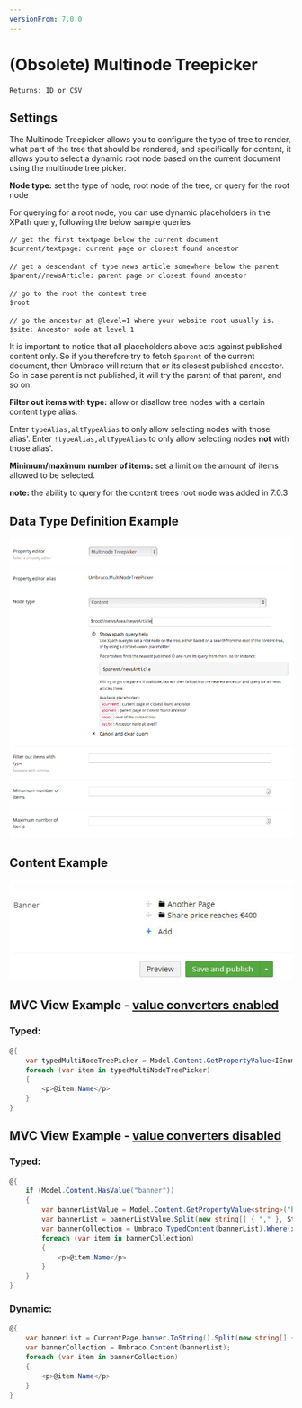 ```yaml
---
versionFrom: 7.0.0
---
```


# (Obsolete) Multinode Treepicker

`Returns: ID or CSV`

## Settings

The Multinode Treepicker allows you to configure the type of tree to render, what part of the tree that should be rendered, and specifically for content, it allows you to select a dynamic root node based on the current document using the multinode tree picker. 

**Node type:** set the type of node, root node of the tree, or query for the root node

For querying for a root node, you can use dynamic placeholders in the XPath query, following the below sample queries 

	// get the first textpage below the current document
	$current/textpage: current page or closest found ancestor
	
	// get a descendant of type news article somewhere below the parent
	$parent//newsArticle: parent page or closest found ancestor
	
	// go to the root the content tree
	$root
	
	// go the ancestor at @level=1 where your website root usually is.
	$site: Ancestor node at level 1 

It is important to notice that all placeholders above acts against published content only. So if you therefore try to fetch `$parent` of the current document, then Umbraco will return that or its closest published ancestor. So in case parent is not published, it will try the parent of that parent, and so on.  


**Filter out items with type:** allow or disallow tree nodes with a certain content type alias.

Enter `typeAlias,altTypeAlias` to only allow selecting nodes with those alias'. Enter `!typeAlias,altTypeAlias` to only allow selecting nodes **not** with those alias'.

**Minimum/maximum number of items:** set a limit on the amount of items allowed to be selected.
 
 
**note:** the ability to query for the content trees root node was added in 7.0.3 


## Data Type Definition Example

![Multinode Treepicker Data Type Definition](images/Multinode-Treepicker-DataType.png)

## Content Example 

![Multinode Treepicker](images/Multinode-Treepicker-Content.jpg)

## MVC View Example - [value converters enabled](../../../../../Setup/Upgrading/760-breaking-changes.md#property-value-converters-u4-7318)

### Typed:

```csharp
@{
    var typedMultiNodeTreePicker = Model.Content.GetPropertyValue<IEnumerable<IPublishedContent>>("banner");
    foreach (var item in typedMultiNodeTreePicker)
    {
        <p>@item.Name</p>
    }
}
```

## MVC View Example - [value converters disabled](../../../../../Setup/Upgrading/760-breaking-changes.md#property-value-converters-u4-7318)

### Typed:

```csharp
@{
    if (Model.Content.HasValue("banner"))
    {
        var bannerListValue = Model.Content.GetPropertyValue<string>("banner");
        var bannerList = bannerListValue.Split(new string[] { "," }, StringSplitOptions.RemoveEmptyEntries).Select(int.Parse);
        var bannerCollection = Umbraco.TypedContent(bannerList).Where(x => x != null);
        foreach (var item in bannerCollection)
        {
            <p>@item.Name</p>
        }
    }
}
```

### Dynamic:                              

```csharp
@{
    var bannerList = CurrentPage.banner.ToString().Split(new string[] { "," }, StringSplitOptions.RemoveEmptyEntries);
    var bannerCollection = Umbraco.Content(bannerList);
    foreach (var item in bannerCollection)
    {
        <p>@item.Name</p>
    }
}
```
